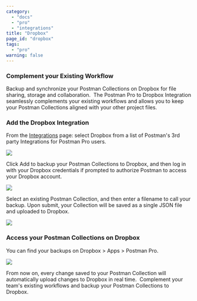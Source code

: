 ```yaml
---
category:
  - "docs"
  - "pro"
  - "integrations"
title: "Dropbox"
page_id: "dropbox"
tags: 
  - "pro"
warning: false
---
```


### Complement your Existing Workflow

Backup and synchronize your Postman Collections on Dropbox for file sharing, storage and collaboration.  The Postman Pro to Dropbox Integration seamlessly complements your existing workflows and allows you to keep your Postman Collections aligned with your other project files.

### Add the Dropbox Integration

From the [Integrations](https://app.getpostman.com/dashboard/integrations) page: select Dropbox from a list of Postman's 3rd party Integrations for Postman Pro users.

![](https://lh5.googleusercontent.com/GALlnjFnctIwEuarNHcFMlpGJY8bb12FFK903N2wU23aKx9n57u8V1mFFChD9iLatwxh0H0LRX6Hay2Jl4DJrTxlLrC107J5plMV6IyvIdOt8OqkO0plCu8vKxvZfa3wnqj5SKP)

Click Add to backup your Postman Collections to Dropbox, and then log in with your Dropbox credentials if prompted to authorize Postman to access your Dropbox account.  

![](https://lh5.googleusercontent.com/LcaeHS5yMy773Q1aLxyqFal6amHAtmyrWoig0G1oCcAmNCLebtngGUFa4S7GMTPZwBHuqOW1pmBuJWVeYuG5YyQKw3g6KUfvrcMWWG82wgDdU7Q0HvnmoNrTnOb34CaLssjq3nP)

Select an existing Postman Collection, and then enter a filename to call your backup. Upon submit, your Collection will be saved as a single JSON file and uploaded to Dropbox.

![](https://lh3.googleusercontent.com/alZ1yuX9OYzOxEfL9a3KU73AqF0IUXUQ_YIh8zUf6BuBGg9Uw8HgR2ShAIbXb8gbSpr2bhYYRaCZcTuYynkYHwqN2R64hGS5jYx9b9S2NzZ6opyFA_fYPS3Mq4-aBz757r-Av31)

### Access your Postman Collections on Dropbox

You can find your backups on Dropbox > Apps > Postman Pro.

![](https://lh5.googleusercontent.com/LF-_KLP8lbYDa3cgiHzUjOkAf0nCx7AfCdR2332NPJEh9JAg3ZGiDAC6cZKgB11HL4wMpPXo-HnLhkV9Y-rdyvZ1zGlGr3yPvDbo38nrp8qBjFNrnBOZf7ULClP7vEc0gV6ny_z)

From now on, every change saved to your Postman Collection will automatically upload changes to Dropbox in real time.  Complement your team's existing workflows and backup your Postman Collections to Dropbox.
